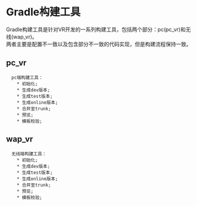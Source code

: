 # Gradle构建工具
Gradle构建工具是针对VR开发的一系列构建工具，包括两个部分：pc(pc_vr)和无线(wap_vr)。  
两者主要是配置不一致以及包含部分不一致的代码实现，但是构建流程保持一致。  

## pc_vr
````
  pc端构建工具：      
	* 初始化; 
	* 生成dev版本; 
	* 生成test版本;
	* 生成online版本;
	* 合并至trunk;
	* 预览;
	* 模板校验;
````

## wap_vr
````
  无线端构建工具： 
    * 初始化; 
    * 生成dev版本; 
	* 生成test版本;
	* 生成online版本;
	* 合并至trunk;
	* 预览;
	* 模板校验;
````
